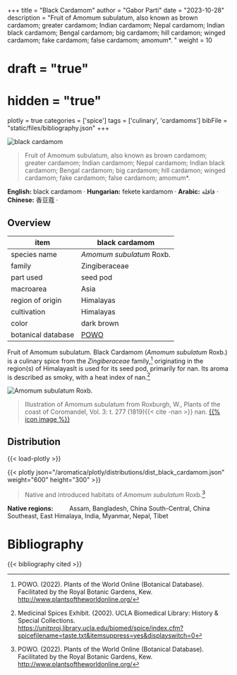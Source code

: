 +++
title = "Black Cardamom"
author = "Gabor Parti"
date = "2023-10-28"
description = "Fruit of Amomum subulatum, also known as brown cardamom; greater cardamom; Indian cardamom; Nepal cardamom; Indian black cardamom; Bengal cardamom; big cardamom; hill cardamon; winged cardamom; fake cardamom; false cardamom; amomum*. "
weight = 10
# draft = "true"
# hidden = "true"
plotly = true
categories = ['spice']
tags = ['culinary', 'cardamoms']
bibFile = "static/files/bibliography.json"
+++

![black cardamom](/images/photos/black_cardamom-1-Unsplash.jpg?width=14rem&classes=shadow "Photo: Unsplash")

>Fruit of Amomum subulatum, also known as brown cardamom; greater cardamom; Indian cardamom; Nepal cardamom; Indian black cardamom; Bengal cardamom; big cardamom; hill cardamon; winged cardamom; fake cardamom; false cardamom; amomum*. 

<p style="text-align:center;">

**English:** black cardamom · **Hungarian:** fekete kardamom · **Arabic:** <span class="arabic-text" dir="rtl">قاقلة</span> · **Chinese:** <span class="chinese-text">香豆蔻</span> · 

</p>

## Overview

|       item       |                   black cardamom                  |
|------------------|---------------------------------------------------|
|   species name   |              *Amomum subulatum* Roxb.             |
|      family      |                   Zingiberaceae                   |
|     part used    |                      seed pod                     |
|     macroarea    |                        Asia                       |
| region of origin |                     Himalayas                     |
|    cultivation   |                     Himalayas                     |
|       color      |                     dark brown                    |
|botanical database|[POWO](https://powo.science.kew.org/taxon/872166-1)|

Fruit of Amomum subulatum. Black Cardamom (*Amomum subulatum* Roxb.) is a culinary spice from the *Zingiberaceae* family,[^powo] originating in the region(s) of HimalayasIt is used for its seed pod, primarily for nan. Its aroma is described as smoky, with a heat index of nan.[^ucla_medicinal_2002]

![*Amomum subulatum* Roxb.](/images/illustrations/black_cardamom.png?width=40rem "Illustration of Amomum subulatum from Roxburgh, W., Plants of the coast of Coromandel, Vol. 3: t. 277 (1819)")

>Illustration of Amomum subulatum from Roxburgh, W., Plants of the coast of Coromandel, Vol. 3: t. 277 (1819){{< cite -nan >}} nan. [{{% icon image %}}](http://plantillustrations.org/illustration.php?id_illustration=61488)

## Distribution

{{< load-plotly >}}

{{< plotly json="/aromatica/plotly/distributions/dist_black_cardamom.json" weight="600" height="300" >}}

>Native and introduced habitats of *Amomum subulatum* Roxb.[^powo]

<p style="text-align:left;">

**Native regions:** &ensp; &ensp; &ensp; Assam, Bangladesh, China South-Central, China Southeast, East Himalaya, India, Myanmar, Nepal, Tibet

</p>

[^powo]: POWO. (2022). Plants of the World Online (Botanical Database). Facilitated by the Royal Botanic Gardens, Kew. http://www.plantsoftheworldonline.org/
[^ucla_medicinal_2002]: Medicinal Spices Exhibit. (2002). UCLA Biomedical Library: History & Special Collections. https://unitproj.library.ucla.edu/biomed/spice/index.cfm?spicefilename=taste.txt&itemsuppress=yes&displayswitch=0



# Bibliography

{{< bibliography cited >}}


